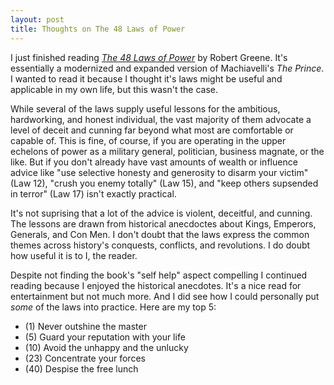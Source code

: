 ```yaml
---
layout: post
title: Thoughts on The 48 Laws of Power
---
```


I just finished reading [_The 48 Laws of Power_](https://amzn.to/3etuZzi) by Robert Greene. It's essentially
a modernized and expanded version of Machiavelli's _The Prince_. I wanted to
read it because I thought it's laws might be useful and applicable in my own
life, but this wasn't the case.

While several of the laws supply useful lessons for the ambitious,
hardworking, and honest individual, the vast majority of them advocate a level
of deceit and cunning far beyond what most are comfortable or capable of.
This is fine, of course, if you are operating in the upper echelons of power as
a military general, politician, business magnate, or the like. But if you don't
already have vast amounts of wealth or influence advice like "use selective
honesty and generosity to disarm your victim" (Law 12), "crush you enemy
totally" (Law 15), and "keep others supsended in terror" (Law 17) isn't exactly practical.

It's not suprising that a lot of the advice is violent, deceitful, and cunning.
The lessons are drawn from historical anecdoctes about Kings, Emperors,
Generals, and Con Men. I don't doubt that the laws express the common themes
across history's conquests, conflicts, and revolutions. I do doubt how useful it
is to I, the reader.

Despite not finding the book's "self help" aspect compelling I continued reading
because I enjoyed the historical anecdotes. It's a nice read for entertainment
but not much more. And I did see how I could personally put _some_ of the laws into
practice. Here are my top 5:

- (1) Never outshine the master
- (5) Guard your reputation with your life
- (10) Avoid the unhappy and the unlucky
- (23) Concentrate your forces
- (40) Despise the free lunch

